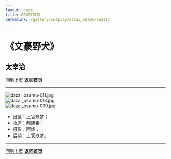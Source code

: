 ```yaml
---
layout: page
title: BEAST首领
permalink: /gallery/cosplay/dazai_osamu/beast/
---
```


<haed>
    <link rel="stylesheet" href="/css/gallery.css">
</haed>

# 《文豪野犬》

## 太宰治

[回到上页](../)
[**返回首页**](/)

---

<div class="gallery-container portrait">
    <div class="gallery-item landscape">
        <picture>
            <source srcset="https://image.jumern.com/cosplay/dazai_osamu/beast/dazai_osamu-011.avif" type="image/avif">
            <source srcset="https://image.jumern.com/cosplay/dazai_osamu/beast/dazai_osamu-011.webp" type="image/webp">
            <img src="https://image.jumern.com/cosplay/dazai_osamu/beast/dazai_osamu-011.jpg" alt="dazai_osamu-011.jpg" loading="lazy">
        </picture>
    </div>
    <div class="gallery-item portrait">
        <picture>
            <source srcset="https://image.jumern.com/cosplay/dazai_osamu/beast/dazai_osamu-013.avif" type="image/avif">
            <source srcset="https://image.jumern.com/cosplay/dazai_osamu/beast/dazai_osamu-013.webp" type="image/webp">
            <img src="https://image.jumern.com/cosplay/dazai_osamu/beast/dazai_osamu-013.jpg" alt="dazai_osamu-013.jpg" loading="lazy">
        </picture>
    </div>
    <div class="gallery-item portrait">
        <picture>
            <source srcset="https://image.jumern.com/cosplay/dazai_osamu/beast/dazai_osamu-009.avif" type="image/avif">
            <source srcset="https://image.jumern.com/cosplay/dazai_osamu/beast/dazai_osamu-009.webp" type="image/webp">
            <img src="https://image.jumern.com/cosplay/dazai_osamu/beast/dazai_osamu-009.jpg" alt="dazai_osamu-009.jpg" loading="lazy">
        </picture>
    </div>
</div>

- 出镜：上官玖梦；
- 妆造：郝连希；
- 摄影：阿炜；
- 后期：上官玖梦。

---

[回到上页](../)
[**返回首页**](/)
